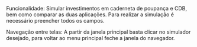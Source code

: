 Funcionalidade: Simular investimentos em caderneta de poupança e CDB, bem como comparar as duas aplicações.
Para realizar a simulação é necessário preencher todos os campos.

Navegação entre telas: A partir da janela principal basta clicar no simulador desejado, para voltar ao menu principal feche a janela do navegador.
